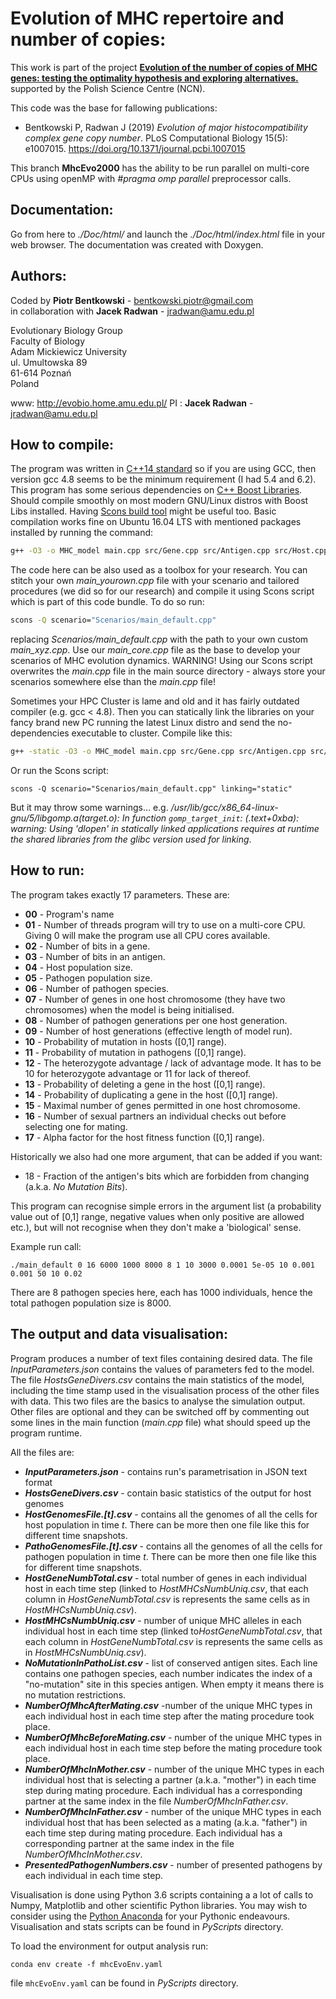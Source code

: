 Evolution of MHC repertoire and number of copies:
==============================

This work is part of the project [**Evolution of the number of copies of MHC genes: testing the optimality hypothesis and exploring alternatives.**](https://sites.google.com/site/evobiolab/projects) supported by the Polish Science Centre (NCN).

This code was the base for fallowing publications:

 * Bentkowski P, Radwan J (2019) *Evolution of major histocompatibility complex gene copy number*. PLoS Computational Biology 15(5): e1007015. https://doi.org/10.1371/journal.pcbi.1007015

This branch **MhcEvo2000** has the ability to be run parallel on multi-core CPUs using openMP with *#pragma omp parallel* preprocessor calls.

Documentation:
-----------

Go from here to *./Doc/html/* and launch the *./Doc/html/index.html* file in your web browser.
The documentation was created with Doxygen.

Authors:
--------
Coded by **Piotr Bentkowski** - bentkowski.piotr@gmail.com  
in collaboration with **Jacek Radwan** - jradwan@amu.edu.pl

Evolutionary Biology Group  
Faculty of Biology  
Adam Mickiewicz University  
ul. Umultowska 89  
61-614 Poznań  
Poland  

www: http://evobio.home.amu.edu.pl/ 
PI : **Jacek Radwan** - jradwan@amu.edu.pl

How to compile:
-----------
The program was written in [C++14 standard](https://en.wikipedia.org/wiki/C%2B%2B14) so if you are using GCC, then version gcc 4.8 seems to be the minimum requirement (I had 5.4 and 6.2). This program has some serious dependencies on [C++ Boost Libraries](http://www.boost.org/). Should compile smoothly on most modern GNU/Linux distros with Boost Libs installed. Having [Scons build tool](http://www.scons.org/) might be useful too. Basic compilation works fine on Ubuntu 16.04 LTS with mentioned packages installed by running the command:
```bash
g++ -O3 -o MHC_model main.cpp src/Gene.cpp src/Antigen.cpp src/Host.cpp src/Pathogen.cpp src/H2Pinteraction.cpp src/Random.cpp src/Tagging_system.cpp src/Environment.cpp src/DataHandler.cpp -fopenmp -std=c++14
```

The code here can be also used as a toolbox for your research. You can stitch your own *main_yourown.cpp* file with your scenario and tailored procedures (we did so for our research) and compile it using Scons script which is part of this code bundle. To do so run:
```Bash
scons -Q scenario="Scenarios/main_default.cpp"
```
replacing *Scenarios/main_default.cpp* with the path to your own custom *main_xyz.cpp*. Use our *main_core.cpp* file as the base to develop your scenarios of MHC evolution dynamics. WARNING! Using our Scons script overwrites the *main.cpp* file in the main source directory - always store your scenarios somewhere else than the *main.cpp* file!

Sometimes your HPC Cluster is lame and old and it has fairly outdated compiler (e.g. gcc < 4.8). Then you can statically link the libraries on your fancy brand new PC running the latest Linux distro and send the no-dependencies executable to cluster. Compile like this:
```bash
g++ -static -O3 -o MHC_model main.cpp src/Gene.cpp src/Antigen.cpp src/Host.cpp src/Pathogen.cpp src/H2Pinteraction.cpp src/Random.cpp src/Tagging_system.cpp src/Environment.cpp src/DataHandler.cpp -fopenmp -std=c++14
```

Or run the Scons script:
```shell
scons -Q scenario="Scenarios/main_default.cpp" linking="static"
```
But it may throw some warnings… e.g. */usr/lib/gcc/x86_64-linux-gnu/5/libgomp.a(target.o): In function `gomp_target_init`: (.text+0xba): warning: Using 'dlopen' in statically linked applications requires at runtime the shared libraries from the glibc version used for linking*.

How to run:
-----------

The program takes exactly 17 parameters. These are:

*  **00** - Program's name
*  **01** - Number of threads program will try to use on a multi-core CPU. Giving 0 will make the program use all CPU cores available.
*  **02** - Number of bits in a gene.
*  **03** - Number of bits in an antigen.
*  **04** - Host population size.
*  **05** - Pathogen population size.
*  **06** - Number of pathogen species.
*  **07** - Number of genes in one host chromosome (they have two chromosomes) when the model is being initialised.
*  **08** - Number of pathogen generations per one host generation.
*  **09** - Number of host generations (effective length of model run).
*  **10** - Probability of mutation in hosts ([0,1] range).
*  **11** - Probability of mutation in pathogens ([0,1] range).
*  **12** - The heterozygote advantage / lack of advantage mode. It has to be 10 for heterozygote advantage or 11 for lack of thereof.
*  **13** - Probability of deleting a gene in the host ([0,1] range).
*  **14** - Probability of duplicating a gene in the host ([0,1] range).
*  **15** - Maximal number of genes permitted in one host chromosome.
*  **16** - Number of sexual partners an individual checks out before selecting one for mating.
*  **17** - Alpha factor for the host fitness function ([0,1] range).

 Historically we also had one more argument, that can be added if you want:
 - 18 - Fraction of the antigen's bits which are forbidden from changing (a.k.a. *No Mutation Bits*).

This program can recognise simple errors in the argument list (a probability value out of [0,1] range, negative
values when only positive are allowed etc.), but will not recognise when they don't make a 'biological' sense.

Example run call:
```shell
./main_default 0 16 6000 1000 8000 8 1 10 3000 0.0001 5e-05 10 0.001 0.001 50 10 0.02
```
There are 8 pathogen species here, each has 1000 individuals, hence the total pathogen population size is 8000.

The output and data visualisation:
-----------

Program produces a number of text files containing desired data. The file *InputParameters.json* contains the values of parameters fed to the model. The file *HostsGeneDivers.csv* contains the main statistics of the model, including the time stamp used in the visualisation process of the other files with data. This two files are the basics to analyse the simulation output. Other files are optional and they can be switched off by commenting out some lines in the main function (*main.cpp* file) what should speed up the program runtime.

All the files are:

*  ***InputParameters.json*** - contains run's parametrisation in JSON text format
*  ***HostsGeneDivers.csv*** - contain basic statistics of the output for host genomes
*  ***HostGenomesFile.[t].csv*** - contains all the genomes of all the cells for host population in time *t*. There can be more then one file like this for different time snapshots.
*  ***PathoGenomesFile.[t].csv*** - contains all the genomes of all the cells for pathogen population in time *t*. There can be more then one file like this for different time snapshots.
*  ***HostGeneNumbTotal.csv*** - total number of genes in each individual host in each time step (linked to *HostMHCsNumbUniq.csv*, that each column in *HostGeneNumbTotal.csv* is represents the same cells as in *HostMHCsNumbUniq.csv*).
*  ***HostMHCsNumbUniq.csv*** - number of unique MHC alleles in each individual host in each time step (linked to*HostGeneNumbTotal.csv*, that each column in *HostGeneNumbTotal.csv* is represents the same cells as in *HostMHCsNumbUniq.csv*).
*  ***NoMutationInPathoList.csv*** - list of conserved antigen sites. Each line contains one pathogen species, each number indicates the index of a "no-mutation" site in this species antigen. When empty it means there is no mutation restrictions.
*  ***NumberOfMhcAfterMating.csv*** -number of the unique MHC types in each individual host in each time step after the mating procedure took place.
*  ***NumberOfMhcBeforeMating.csv*** - number of the unique MHC types in each individual host in each time step before the mating procedure took place.
*  ***NumberOfMhcInMother.csv*** - number of the unique MHC types in each individual host that is selecting a partner (a.k.a. "mother") in each time step during mating procedure. Each individual has a corresponding partner at the same index in the file *NumberOfMhcInFather.csv*.
*  ***NumberOfMhcInFather.csv*** - number of the unique MHC types in each individual host that has been selected as a mating (a.k.a. "father") in each time step during mating procedure. Each individual has a corresponding partner at the same index in the file *NumberOfMhcInMother.csv*.
*  ***PresentedPathogenNumbers.csv*** - number of presented pathogens by each individual in each time step.


Visualisation is done using Python 3.6 scripts containing a a lot of calls to Numpy, Matplotlib and other scientific Python libraries. You may wish to consider using the [Python Anaconda](https://www.anaconda.com/download/) for your Pythonic endeavours. Visualisation and stats scripts can be found in *PyScripts* directory.

To load the environment for output analysis run:
```shell
conda env create -f mhcEvoEnv.yaml
```
file `mhcEvoEnv.yaml` can be found in *PyScripts* directory.
